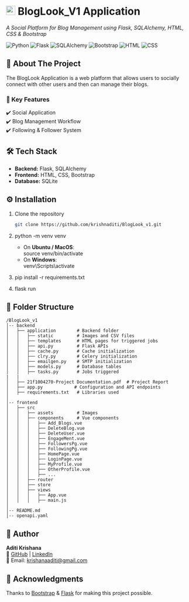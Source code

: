 # <img src="https://img.icons8.com/ios-filled/50/000000/blog.png" width="25"/> BlogLook_V1 Application
 
_A Social Platform for Blog Management using Flask, SQLAlchemy, HTML, CSS & Bootstrap_  

![Python](https://img.shields.io/badge/Python-3.8-blue)  ![Flask](https://img.shields.io/badge/Flask-2.0-blue)   ![SQLAlchemy](https://img.shields.io/badge/SQLAlchemy-1.4-green)  ![Bootstrap](https://img.shields.io/badge/Bootstrap-5.0-purple?logo=bootstrap)  ![HTML](https://img.shields.io/badge/HTML-5-orange?logo=html5)  ![CSS](https://img.shields.io/badge/CSS-3-blue?logo=css3)  


## 📌 About The Project  
The BlogLook Application is a web platform that allows users to socially connect with other users and then can manage their blogs. 

### 🔹 Key Features  
✔️ Social Application  
✔️ Blog Management Workflow  
✔️ Following & Follower System    

## 🛠️ Tech Stack  
- **Backend:** Flask, SQLAlchemy  
- **Frontend:** HTML, CSS, Bootstrap  
- **Database:** SQLite    

## ⚙️ Installation  
1. Clone the repository  
   ```sh
   git clone https://github.com/krishnaditi/BlogLook_v1.git

2. python -m venv venv
   - On **Ubuntu / MacOS**:  
     source venv/bin/activate
   - On **Windows**:  
     venv\Scripts\activate
  
4. pip install -r requirements.txt

5. flask run


## 📂 Folder Structure  


```plaintext
/BlogLook_v1
│-- backend
│   ├── application        # Backend folder
│   │   ├── static         # Images and CSV files
│   │   ├── templates      # HTML pages for triggered jobs
│   │   ├── api.py         # Flask APIs
│   │   ├── cache.py       # Cache initialization
│   │   ├── clry.py        # Celery initialization
│   │   ├── emailgen.py    # SMTP initialization
│   │   ├── models.py      # Database tables
│   │   ├── tasks.py       # Jobs triggered
|   |
│   ├── 21f1004270-Project Documentation.pdf  # Project Report
│   ├── app.py            # Configuration and API endpoints
│   ├── requirements.txt   # Libraries used
│
│-- frontend
│   ├── src
│   │   ├── assets         # Images
│   │   ├── components     # Vue components
│   │   │   ├── Add_Blogs.vue
│   │   │   ├── DeleteBlog.vue
│   │   │   ├── DeleteUser.vue
│   │   │   ├── EngageMent.vue
│   │   │   ├── FollowersPg.vue
│   │   │   ├── FollowingPg.vue
│   │   │   ├── HomePage.vue
│   │   │   ├── LoginPage.vue
│   │   │   ├── MyProfile.vue
│   │   │   ├── OtherProfile.vue
│   │   │   ├── ...
│   │   ├── router
│   │   ├── store
│   │   ├── views
│   │   │   ├── App.vue
│   │   │   ├── main.js
│
│-- README.md
│-- openapi.yaml

```


## 👤 Author  
**Aditi Krishana**  
🔗 [GitHub](https://github.com/krishnaditi) | [LinkedIn](https://linkedin.com/in/aditi-krishana)  
📧 Email: krishanaaditi@gmail.com  

## 🎉 Acknowledgments  
Thanks to [Bootstrap](https://getbootstrap.com/) & [Flask](https://flask.palletsprojects.com/) for making this project possible.

